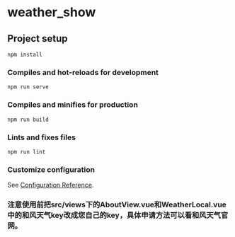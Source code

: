 # weather_show

## Project setup
```
npm install
```

### Compiles and hot-reloads for development
```
npm run serve
```

### Compiles and minifies for production
```
npm run build
```

### Lints and fixes files
```
npm run lint
```

### Customize configuration
See [Configuration Reference](https://cli.vuejs.org/config/).

### 注意使用前把src/views下的AboutView.vue和WeatherLocal.vue中的和风天气key改成您自己的key，具体申请方法可以看和风天气官网。
